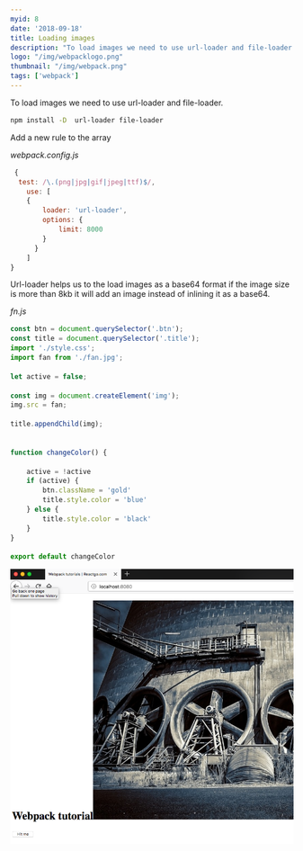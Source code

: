 ```yaml
---
myid: 8
date: '2018-09-18'
title: Loading images
description: "To load images we need to use url-loader and file-loader."
logo: "/img/webpacklogo.png"
thumbnail: "/img/webpack.png"
tags: ['webpack']
---
```



To load images we need to use url-loader and file-loader.

```bash
npm install -D  url-loader file-loader
```

Add a new rule to the  array

*webpack.config.js*

```js
 {
  test: /\.(png|jpg|gif|jpeg|ttf)$/,
    use: [
    {
        loader: 'url-loader',
        options: {
            limit: 8000
        }
      }
    ]
}
```

Url-loader helps us to the load images as a base64 format if the image size is more than 8kb it will add an image instead of inlining it as a base64.


*fn.js*

```js
const btn = document.querySelector('.btn');
const title = document.querySelector('.title');
import './style.css';
import fan from './fan.jpg';

let active = false;

const img = document.createElement('img');
img.src = fan;

title.appendChild(img);


function changeColor() {

    active = !active
    if (active) {
        btn.className = 'gold'
        title.style.color = 'blue'
    } else {
        title.style.color = 'black'
    }
}

export default changeColor
```


![webpack loading images](./img.png)